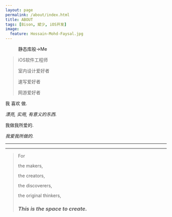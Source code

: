 ```yaml
---
layout: page
permalink: /about/index.html
title: ABOUT
tags: [Bison, 斌少, iOS开发]
image:
  feature: Hossain-Mohd-Faysal.jpg
---
```

<figure>

  <figcaption>静态库般→Me</figcaption>
</figure>

>iOS软件工程师
>
>室内设计爱好者
>
>速写爱好者
>
>网游爱好者

我
喜欢
做.


*漂亮, 实用, 有意义的东西.*


我做我所爱的.

*我爱我所做的.*


-----------------------------------------------------

-----------------------------------------------------

> For
>
> the makers,
> 
> the creators,
> 
> the discoverers,
> 
> the original thinkers,
> 
> ### *This is the space to create.* ###